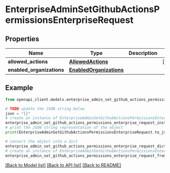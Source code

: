 # EnterpriseAdminSetGithubActionsPermissionsEnterpriseRequest


## Properties

Name | Type | Description | Notes
------------ | ------------- | ------------- | -------------
**allowed_actions** | [**AllowedActions**](AllowedActions.md) |  | [optional] 
**enabled_organizations** | [**EnabledOrganizations**](EnabledOrganizations.md) |  | 

## Example

```python
from openapi_client.models.enterprise_admin_set_github_actions_permissions_enterprise_request import EnterpriseAdminSetGithubActionsPermissionsEnterpriseRequest

# TODO update the JSON string below
json = "{}"
# create an instance of EnterpriseAdminSetGithubActionsPermissionsEnterpriseRequest from a JSON string
enterprise_admin_set_github_actions_permissions_enterprise_request_instance = EnterpriseAdminSetGithubActionsPermissionsEnterpriseRequest.from_json(json)
# print the JSON string representation of the object
print(EnterpriseAdminSetGithubActionsPermissionsEnterpriseRequest.to_json())

# convert the object into a dict
enterprise_admin_set_github_actions_permissions_enterprise_request_dict = enterprise_admin_set_github_actions_permissions_enterprise_request_instance.to_dict()
# create an instance of EnterpriseAdminSetGithubActionsPermissionsEnterpriseRequest from a dict
enterprise_admin_set_github_actions_permissions_enterprise_request_from_dict = EnterpriseAdminSetGithubActionsPermissionsEnterpriseRequest.from_dict(enterprise_admin_set_github_actions_permissions_enterprise_request_dict)
```
[[Back to Model list]](../README.md#documentation-for-models) [[Back to API list]](../README.md#documentation-for-api-endpoints) [[Back to README]](../README.md)


